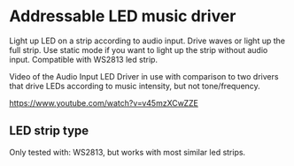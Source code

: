 # Addressable LED music driver
Light up LED on a strip according to audio input. Drive waves or light up the full strip. Use static mode if you want to light up the strip without audio input. Compatible with WS2813 led strip.

Video of the Audio Input LED Driver in use with comparison to two drivers that drive LEDs according to music intensity, but not tone/frequency.

https://www.youtube.com/watch?v=v45mzXCwZZE
 
## LED strip type
Only tested with: WS2813, but works with most similar led strips.

